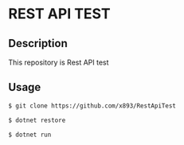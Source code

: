 # REST API TEST

## Description

This repository is Rest API test

## Usage

```html
$ git clone https://github.com/x893/RestApiTest

$ dotnet restore

$ dotnet run

```
